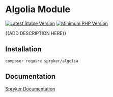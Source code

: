# Algolia Module
[![Latest Stable Version](https://poser.pugx.org/spryker/algolia/v/stable.svg)](https://packagist.org/packages/spryker/algolia)
[![Minimum PHP Version](https://img.shields.io/badge/php-%3E%3D%207.2-8892BF.svg)](https://php.net/)

{{ADD DESCRIPTION HERE}}

## Installation

```
composer require spryker/algolia
```

## Documentation

[Spryker Documentation](https://academy.spryker.com/developing_with_spryker/module_guide/modules.html)
